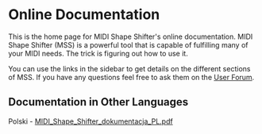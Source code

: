 # Online Documentation #
This is the home page for MIDI Shape Shifter's online documentation. MIDI Shape Shifter (MSS) is a powerful tool that is capable of fulfilling many of your MIDI needs. The trick is figuring out how to use it.

You can use the links in the sidebar to get details on the different sections of MSS. If you have any questions feel free to ask them on the [User Forum](https://groups.google.com/forum/#!forum/midi-shape-shifter).

## Documentation in Other Languages ##
Polski - [MIDI\_Shape\_Shifter\_dokumentacja\_PL.pdf](https://dl.dropboxusercontent.com/u/20066539/Documents/MSS/MIDI_Shape_Shifter_dokumentacja_PL.pdf)